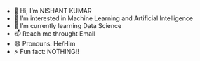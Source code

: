 - 👋 Hi, I’m NISHANT KUMAR
- 👀 I’m interested in Machine Learning and Artificial Intelligence
- 🌱 I’m currently learning Data Science
- 📫 Reach me throught Email
- 😄 Pronouns: He/Him
- ⚡ Fun fact: NOTHING!!

<!---
M-a-CODER/M-a-CODER is a ✨ special ✨ repository because its `README.md` (this file) appears on your GitHub profile.
You can click the Preview link to take a look at your changes.
--->
